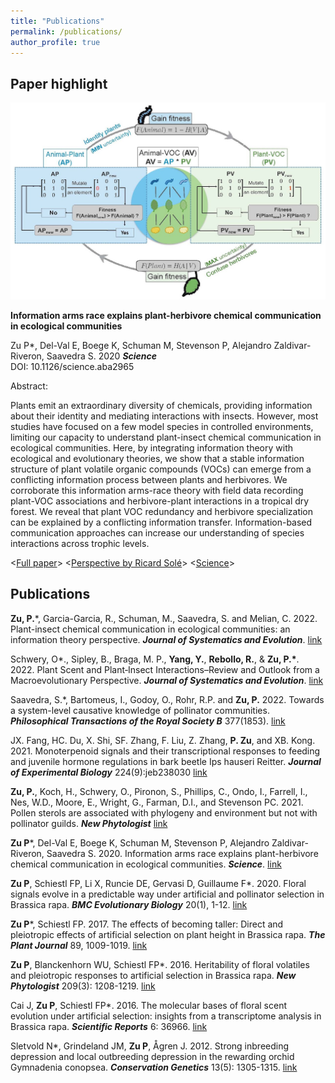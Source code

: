 ```yaml
---
title: "Publications"
permalink: /publications/
author_profile: true
---
```

## Paper highlight
<img src="../assets/images/InformationArmsRace.jpg" width="800" alt="Information arms race">

**Information arms race explains plant-herbivore chemical communication in ecological communities**

Zu P\*, Del-Val E, Boege K, Schuman M, Stevenson P, Alejandro Zaldivar-Riveron, Saavedra S. 2020 ***Science***    
DOI: 10.1126/science.aba2965 

Abstract:

Plants emit an extraordinary diversity of chemicals, providing information about their identity and mediating interactions with insects. However, most studies have focused on a few model species in controlled environments, limiting our capacity to understand plant-insect chemical communication in ecological communities. Here, by integrating information theory with ecological and evolutionary theories, we show that a stable information structure of plant volatile organic compounds (VOCs) can emerge from a conflicting information process between plants and herbivores. We corroborate this information arms-race theory with field data recording plant-VOC associations and herbivore-plant interactions in a tropical dry forest. We reveal that plant VOC redundancy and herbivore specialization can be explained by a conflicting information transfer. Information-based communication approaches can increase our understanding of species interactions across trophic levels.

<[Full paper](https://www.dropbox.com/s/m7zgehtp6ybzors/Zu_etal_2020_Science.pdf?dl=0)>		<[Perspective by Ricard Solé](https://www.dropbox.com/s/hjdy334tc5ciak9/Sole_2020_Perspectivel.pdf?dl=0)> <[Science](https://www.science.org/doi/10.1126/science.abc6344)>

## Publications
**Zu, P.***, Garcia-Garcia, R., Schuman, M., Saavedra, S. and Melian, C. 2022. Plant-insect chemical communication in ecological communities: an information theory perspective. ***Journal of Systematics and Evolution***. [link](https://doi.org/10.1111/jse.12841)

Schwery, O*., Sipley, B., Braga, M. P., **Yang, Y.**, **Rebollo, R.**, & **Zu, P.\***. 2022. Plant Scent and Plant‐Insect Interactions–Review and Outlook from a Macroevolutionary Perspective. ***Journal of Systematics and Evolution***. [link](https://doi.org/10.1111/jse.12933)

Saavedra, S.*, Bartomeus, I., Godoy, O., Rohr, R.P. and **Zu, P.** 2022. Towards a system-level causative knowledge of pollinator communities. ***Philosophical Transactions of the Royal Society B*** 377(1853). [link](https://doi.org/10.1098/rstb.2021.0159)

JX. Fang, HC. Du, X. Shi, SF. Zhang, F. Liu, Z. Zhang, **P. Zu**, and XB. Kong. 2021. Monoterpenoid signals and their transcriptional responses to feeding and juvenile hormone regulations in bark beetle Ips hauseri Reitter. ***Journal of Experimental Biology*** 224(9):jeb238030  [link](https://journals.biologists.com/jeb/article/224/9/jeb238030/238114/Monoterpenoid-signals-and-their-transcriptional)

**Zu, P.**, Koch, H., Schwery, O., Pironon, S., Phillips, C., Ondo, I., Farrell, I., Nes, W.D., Moore, E., Wright, G., Farman, D.I., and Stevenson PC. 2021. Pollen sterols are associated with phylogeny and environment but not with pollinator guilds. ***New Phytologist*** [link](https://nph.onlinelibrary.wiley.com/doi/10.1111/nph.17227)


**Zu P**\*, Del-Val E, Boege K, Schuman M, Stevenson P, Alejandro Zaldivar-Riveron, Saavedra S. 2020. Information arms race explains plant-herbivore chemical communication in ecological communities.  ***Science***. [link](https://www.science.org/doi/10.1126/science.aba2965)

**Zu P**, Schiestl FP, Li X, Runcie DE, Gervasi D, Guillaume F*. 2020. Floral signals evolve in a predictable way under artificial and pollinator selection in Brassica rapa. ***BMC Evolutionary Biology*** 20(1), 1-12. [link](bmcevolbiol.biomedcentral.com/articles/10.1186/s12862-020-01692-7)

**Zu P**\*, Schiestl FP. 2017. The effects of becoming taller: Direct and pleiotropic effects of artificial selection on plant height in Brassica rapa. ***The Plant Journal*** 89, 1009-1019. [link](http://onlinelibrary.wiley.com/doi/10.1111/tpj.13440/full)

**Zu P**, Blanckenhorn WU, Schiestl FP*. 2016. Heritability of floral volatiles and pleiotropic responses to artificial selection in Brassica rapa. ***New Phytologist*** 209(3): 1208-1219. [link](http://onlinelibrary.wiley.com/doi/10.1111/nph.13652/full)

Cai J, **Zu P**, Schiestl FP*. 2016. The molecular bases of floral scent evolution under artificial selection: insights from a transcriptome analysis in Brassica rapa. ***Scientific Reports*** 6: 36966. [link](http://www.nature.com/articles/srep36966)

Sletvold N*, Grindeland JM, **Zu P**, Ågren J. 2012. Strong inbreeding depression and local outbreeding depression in the rewarding orchid Gymnadenia conopsea. ***Conservation Genetics*** 13(5): 1305-1315. [link](http://link.springer.com/article/10.1007/s10592-012-0373-7)